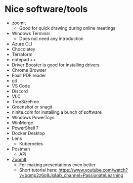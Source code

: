 # Nice software/tools

- zoomit
  - Good for quick drawing during online meetings
- Windows Terminal
  - Does not need any introduction
- Azure CLI
- Chocolatey
- Terraform
- notepad ++
- Driver Booster is good for installing drivers
- Chrome Browser
- Foxit PDF reader
- git
- VS Code
- Discord
- VLC
- TreeSizeFree
- Greenshot or snagit
- ninite.com for installing a bunch of software
- Windows PowerToys
- WinMerge
- PowerShell 7
- Docker Desktop
- Lens
  - Kubernetes
- Postman
  - API
- [ZoomIt](https://learn.microsoft.com/en-us/sysinternals/downloads/zoomit)
  - For making presentations even better
  - Short tutorial here: https://www.youtube.com/watch?v=bqmp2z6q8Js&ab_channel=PassionateLearning